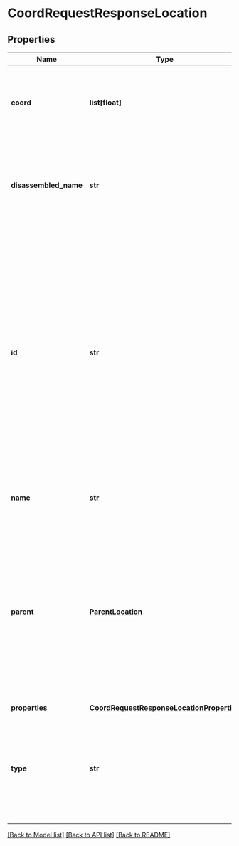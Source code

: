 # CoordRequestResponseLocation

## Properties
Name | Type | Description | Notes
------------ | ------------- | ------------- | -------------
**coord** | **list[float]** | Contains exactly two values: the first value is the latitude, the second value is the longitude.  | [optional] 
**disassembled_name** | **str** | This is the short version of the location name, which does not include the suburb or other information.  | [optional] 
**id** | **str** | This is a unique ID for the returned location. Certain types of ID can be used for subsequent searches performed with &#x60;stop_finder&#x60;, or can be used as the origin or destination in an &#x60;trip&#x60; request. The format of a location ID differs greatly, depending on the type of location it is.  | [optional] 
**name** | **str** | Contains a human-readable title for the location.  | [optional] 
**parent** | [**ParentLocation**](ParentLocation.md) | If available, contains information about this location&#39;s parent location. For example, if the stop has a type of &#x60;platform&#x60;, then this field may contain information about the station in which the platform is located.  | [optional] 
**properties** | [**CoordRequestResponseLocationProperties**](CoordRequestResponseLocationProperties.md) |  | [optional] 
**type** | **str** | This specifies the type of the returned item. If you search with a type of &#x60;GIS_POINT&#x60;, a returned item has a type of &#x60;gisPoint&#x60;.  | [optional] 

[[Back to Model list]](../README.md#documentation-for-models) [[Back to API list]](../README.md#documentation-for-api-endpoints) [[Back to README]](../README.md)


